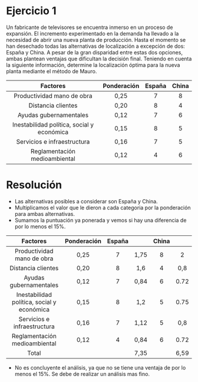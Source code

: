 # Ejercicio 1
Un fabricante de televisores se encuentra inmerso en un proceso de expansión. El incremento
experimentado en la demanda ha llevado a la necesidad de abrir una nueva planta de producción. Hasta el
momento se han desechado todas las alternativas de localización a excepción de dos: España y China. A
pesar de la gran disparidad entre estas dos opciones, ambas plantean ventajas que dificultan la decisión
final. Teniendo en cuenta la siguiente información, determine la localización óptima para la nueva planta
mediante el método de Mauro.

| Factores | Ponderación |  España | China |
|:----:|:----:|:--------:|:-------:|
| Productividad mano de obra |0,25| 7| 8 |
| Distancia clientes |0,20 |8 |4 |
| Ayudas gubernamentales| 0,12| 7| 6 |
| Inestabilidad política, social y económica |  0,15 | 8 |  5 |
| Servicios e infraestructura   |0,16 | 7 | 5 |
| Reglamentación medioambiental | 0,12 | 4 | 6 |

# Resolución
* Las alternativas posibles a considerar son España y China.
* Multiplicamos el valor que le dieron a cada categoria por la ponderación para ambas alternativas.
* Sumamos la puntuación ya ponerada y vemos si hay una diferencia de por lo menos el 15%.

| Factores                                    | Ponderación |  España  |      |China   |     |
|:-------------------------------------------:|:-----------:|:--------:|:----:|:------:|:---:|
| Productividad mano de obra                  |0,25         | 7        | 1,75 | 8      | 2   |
| Distancia clientes                          |0,20         | 8        | 1,6  | 4      | 0,8 |
| Ayudas gubernamentales                      |0,12         | 7        | 0,84 | 6      | 0.72|
| Inestabilidad política, social y económica  |0,15         | 8        | 1,2  | 5      | 0.75|
| Servicios e infraestructura                 |0,16         | 7        | 1,12 | 5      | 0,8 |
| Reglamentación medioambiental               |0,12         | 4        | 0,84 | 6      | 0.72|
| Total                                       |             |          | 7,35 |        | 6,59|

* No es concluyente el análisis, ya que no se tiene una ventaja de por lo menos el 15%. Se debe de realizar un análisis mas fino.
